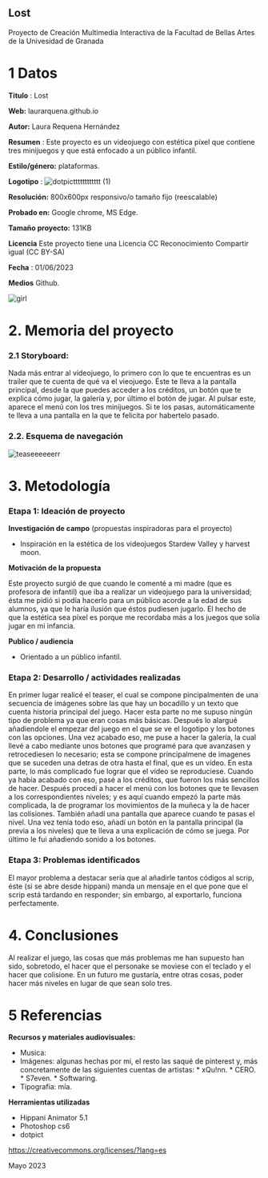 ## Lost

Proyecto de Creación Multimedia Interactiva de la  Facultad de Bellas Artes de la Univesidad de Granada



# 1 Datos 



**Titulo** : Lost

**Web:**  laurarquena.github.io

**Autor:**  Laura Requena Hernández

**Resumen** : Este proyecto es un videojuego con estética píxel que contiene tres minijuegos y que está enfocado a un público infantil.

**Estilo/género:**  plataformas.

**Logotipo** : ![dotpictttttttttttt (1)](https://github.com/laurarequena/laurarequena.github.io/assets/135208709/17a14dfe-40db-4da6-bdbd-9adf06c214ae)


**Resolución:** 800x600px responsivo/o tamaño fijo (reescalable)

**Probado en:**    Google chrome, MS Edge.

**Tamaño proyecto:** 131KB

**Licencia** Este proyecto tiene una Licencia CC Reconocimiento Compartir igual (CC BY-SA)

**Fecha** : 01/06/2023

**Medios**   Github.


![girl](https://github.com/mgea/cmi20/blob/master/WalkingGirl_front01.png)

# 2. Memoria del proyecto 

### 2.1 Storyboard: 
Nada más entrar al videojuego, lo primero con lo que te encuentras es un trailer que te cuenta de qué va el vieojuego. Éste te lleva a la pantalla principal, desde la que puedes acceder a los créditos, un botón que te explica cómo jugar, la galería y, por último el botón de jugar. Al pulsar este, aparece el menú con los tres minijuegos. Si te los pasas, automáticamente te lleva a una pantalla en la que te felicita por habertelo pasado.

 

### 2.2. Esquema de navegación 


![teaseeeeeerr](https://github.com/laurarequena/laurarequena.github.io/assets/135208709/b545eb08-952f-4ec0-86cf-9fb9012acd0c)




# 3. Metodología

### Etapa 1: Ideación de proyecto

**Investigación de campo** (propuestas inspiradoras para el proyecto)

- Inspiración en la estética de los videojuegos Stardew Valley y harvest moon.


**Motivación de la propuesta** 

Este proyecto surgió de que cuando le comenté a mi madre (que es profesora de infantil) que iba a realizar un videojuego para la universidad; ésta me pidió si podía hacerlo para un público acorde a la edad de sus alumnos, ya que le haría ilusión que éstos pudiesen jugarlo.
El hecho de que la estética sea píxel es porque me recordaba más a los juegos que solía jugar en mi infancia.


**Publico / audiencia**

- Orientado a un público infantil.




### Etapa 2: Desarrollo / actividades realizadas
En primer lugar realicé el teaser, el cual se compone pincipalmenten de una secuencia de imágenes sobre las que hay un bocadillo y un texto que cuenta historia principal del juego. Hacer esta parte no me supuso ningún tipo de problema ya que eran cosas más básicas. Después lo alargué añadiendole el empezar del juego en el que se ve el logotipo y los botones con las opciones. Una vez acabado eso, me puse a hacer la galería, la cual llevé a cabo mediante unos botones que programé para que avanzasen y retrocediesen lo necesario; esta se compone principalmene de imagenes que se suceden una detras de otra hasta el final, que es un vídeo. En esta parte, lo más complicado fue lograr que el vídeo se reproduciese.
Cuando ya había acabado con eso, pasé a los créditos, que fueron los más sencillos de hacer.
Después procedí a hacer el menú con los botones que te llevasen a los correspondientes niveles; y es aquí cuando empezó la parte más complicada, la de programar los movimientos de la muñeca y la de hacer las colisiones. También añadí una pantalla que aparece cuando te pasas el nivel.
Una vez tenía todo eso, añadí un botón en la pantalla principal (la previa a los niveles) que te lleva a una explicación de cómo se juega. Por último le fui añadiendo sonido a los botones.


### Etapa 3: Problemas identificados
El mayor problema a destacar sería que al añadirle tantos códigos al scrip, éste (si se abre desde hippani) manda un mensaje en el que pone que el scrip está tardando en responder; sin embargo, al exportarlo, funciona perfectamente.



# 4. Conclusiones 
Al realizar el juego, las cosas que más problemas me han supuesto han sido, sobretodo, el hacer que el personake se moviese con el teclado y el hacer que colisione. En un futuro me gustaría, entre otras cosas, poder hacer más niveles en lugar de que sean solo tres.


# 5 Referencias 

**Recursos y materiales audiovisuales:**

* Musica:  
* Imágenes: algunas hechas por mi, el resto las saqué de pinterest y, más concretamente de las siguientes cuentas de artistas:
              *  xQu!nn.
              *  CERO.
              *  S7even.
              *  Softwaring.
* Tipografía: mía.

**Herramientas utilizadas**

- Hippani Animator 5.1
- Photoshop cs6
- dotpict

https://creativecommons.org/licenses/?lang=es

Mayo 2023
